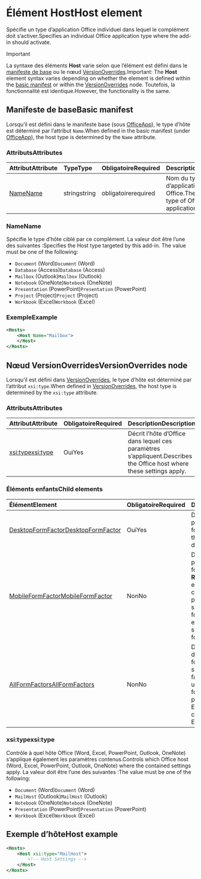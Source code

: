 # <a name="host-element"></a><span data-ttu-id="5626c-101">Élément Host</span><span class="sxs-lookup"><span data-stu-id="5626c-101">Host element</span></span>

<span data-ttu-id="5626c-102">Spécifie un type d’application Office individuel dans lequel le complément doit s’activer.</span><span class="sxs-lookup"><span data-stu-id="5626c-102">Specifies an individual Office application type where the add-in should activate.</span></span>

> [!IMPORTANT] 
> <span data-ttu-id="5626c-103">La syntaxe des éléments **Host** varie selon que l’élément est défini dans le [manifeste de base](#basic-manifest) ou le nœud [VersionOverrides](#versionoverrides-node).</span><span class="sxs-lookup"><span data-stu-id="5626c-103">Important: The **Host** element syntax varies depending on whether the element is defined within the [basic manifest](#basic-manifest) or within the [VersionOverrides](#versionoverrides-node) node.</span></span> <span data-ttu-id="5626c-104">Toutefois, la fonctionnalité est identique.</span><span class="sxs-lookup"><span data-stu-id="5626c-104">However, the functionality is the same.</span></span>  

## <a name="basic-manifest"></a><span data-ttu-id="5626c-105">Manifeste de base</span><span class="sxs-lookup"><span data-stu-id="5626c-105">Basic manifest</span></span>

<span data-ttu-id="5626c-106">Lorsqu’il est défini dans le manifeste base (sous [OfficeApp](officeapp.md)), le type d’hôte est déterminé par l’attribut `Name`.</span><span class="sxs-lookup"><span data-stu-id="5626c-106">When defined in the basic manifest (under [OfficeApp](officeapp.md)), the host type is determined by the `Name` attribute.</span></span>   

### <a name="attributes"></a><span data-ttu-id="5626c-107">Attributs</span><span class="sxs-lookup"><span data-stu-id="5626c-107">Attributes</span></span>

| <span data-ttu-id="5626c-108">Attribut</span><span class="sxs-lookup"><span data-stu-id="5626c-108">Attribute</span></span>     | <span data-ttu-id="5626c-109">Type</span><span class="sxs-lookup"><span data-stu-id="5626c-109">Type</span></span>   | <span data-ttu-id="5626c-110">Obligatoire</span><span class="sxs-lookup"><span data-stu-id="5626c-110">Required</span></span> | <span data-ttu-id="5626c-111">Description</span><span class="sxs-lookup"><span data-stu-id="5626c-111">Description</span></span>                                      |
|:--------------|:-------|:---------|:-------------------------------------------------|
| [<span data-ttu-id="5626c-112">Name</span><span class="sxs-lookup"><span data-stu-id="5626c-112">Name</span></span>](#name) | <span data-ttu-id="5626c-113">string</span><span class="sxs-lookup"><span data-stu-id="5626c-113">string</span></span> | <span data-ttu-id="5626c-114">obligatoire</span><span class="sxs-lookup"><span data-stu-id="5626c-114">required</span></span> | <span data-ttu-id="5626c-115">Nom du type d’application hôte Office.</span><span class="sxs-lookup"><span data-stu-id="5626c-115">The name of the type of Office host application.</span></span> |

### <a name="name"></a><span data-ttu-id="5626c-116">Name</span><span class="sxs-lookup"><span data-stu-id="5626c-116">Name</span></span>
<span data-ttu-id="5626c-p102">Spécifie le type d’hôte ciblé par ce complément. La valeur doit être l’une des suivantes :</span><span class="sxs-lookup"><span data-stu-id="5626c-p102">Specifies the Host type targeted by this add-in. The value must be one of the following:</span></span>

- <span data-ttu-id="5626c-119">`Document` (Word)</span><span class="sxs-lookup"><span data-stu-id="5626c-119">`Document` (Word)</span></span>
- <span data-ttu-id="5626c-120">`Database` (Access)</span><span class="sxs-lookup"><span data-stu-id="5626c-120">`Database` (Access)</span></span>
- <span data-ttu-id="5626c-121">`Mailbox` (Outlook)</span><span class="sxs-lookup"><span data-stu-id="5626c-121">`Mailbox` (Outlook)</span></span>
- <span data-ttu-id="5626c-122">`Notebook` (OneNote)</span><span class="sxs-lookup"><span data-stu-id="5626c-122">`Notebook` (OneNote)</span></span>
- <span data-ttu-id="5626c-123">`Presentation` (PowerPoint)</span><span class="sxs-lookup"><span data-stu-id="5626c-123">`Presentation` (PowerPoint)</span></span>
- <span data-ttu-id="5626c-124">`Project` (Project)</span><span class="sxs-lookup"><span data-stu-id="5626c-124">`Project` (Project)</span></span>
- <span data-ttu-id="5626c-125">`Workbook` (Excel)</span><span class="sxs-lookup"><span data-stu-id="5626c-125">`Workbook` (Excel)</span></span>

### <a name="example"></a><span data-ttu-id="5626c-126">Exemple</span><span class="sxs-lookup"><span data-stu-id="5626c-126">Example</span></span>
```xml
<Hosts>
    <Host Name="Mailbox">
    </Host>
</Hosts>
```

## <a name="versionoverrides-node"></a><span data-ttu-id="5626c-127">Nœud VersionOverrides</span><span class="sxs-lookup"><span data-stu-id="5626c-127">VersionOverrides node</span></span>
<span data-ttu-id="5626c-128">Lorsqu’il est défini dans [VersionOverrides](versionoverrides.md), le type d’hôte est déterminé par l’attribut `xsi:type`.</span><span class="sxs-lookup"><span data-stu-id="5626c-128">When defined in [VersionOverrides](versionoverrides.md), the host type is determined by the `xsi:type` attribute.</span></span> 

### <a name="attributes"></a><span data-ttu-id="5626c-129">Attributs</span><span class="sxs-lookup"><span data-stu-id="5626c-129">Attributes</span></span>

|  <span data-ttu-id="5626c-130">Attribut</span><span class="sxs-lookup"><span data-stu-id="5626c-130">Attribute</span></span>  |  <span data-ttu-id="5626c-131">Obligatoire</span><span class="sxs-lookup"><span data-stu-id="5626c-131">Required</span></span>  |  <span data-ttu-id="5626c-132">Description</span><span class="sxs-lookup"><span data-stu-id="5626c-132">Description</span></span>  |
|:-----|:-----|:-----|
|  [<span data-ttu-id="5626c-133">xsi:type</span><span class="sxs-lookup"><span data-stu-id="5626c-133">xsi:type</span></span>](#xsitype)  |  <span data-ttu-id="5626c-134">Oui</span><span class="sxs-lookup"><span data-stu-id="5626c-134">Yes</span></span>  | <span data-ttu-id="5626c-135">Décrit l’hôte d’Office dans lequel ces paramètres s’appliquent.</span><span class="sxs-lookup"><span data-stu-id="5626c-135">Describes the Office host where these settings apply.</span></span>|

### <a name="child-elements"></a><span data-ttu-id="5626c-136">Éléments enfants</span><span class="sxs-lookup"><span data-stu-id="5626c-136">Child elements</span></span>

|  <span data-ttu-id="5626c-137">Élément</span><span class="sxs-lookup"><span data-stu-id="5626c-137">Element</span></span> |  <span data-ttu-id="5626c-138">Obligatoire</span><span class="sxs-lookup"><span data-stu-id="5626c-138">Required</span></span>  |  <span data-ttu-id="5626c-139">Description</span><span class="sxs-lookup"><span data-stu-id="5626c-139">Description</span></span>  |
|:-----|:-----|:-----|
|  [<span data-ttu-id="5626c-140">DesktopFormFactor</span><span class="sxs-lookup"><span data-stu-id="5626c-140">DesktopFormFactor</span></span>](desktopformfactor.md)    |  <span data-ttu-id="5626c-141">Oui</span><span class="sxs-lookup"><span data-stu-id="5626c-141">Yes</span></span>   |  <span data-ttu-id="5626c-142">Définit les paramètres pour le facteur de forme bureau.</span><span class="sxs-lookup"><span data-stu-id="5626c-142">Defines the settings for the desktop form factor.</span></span> |
|  [<span data-ttu-id="5626c-143">MobileFormFactor</span><span class="sxs-lookup"><span data-stu-id="5626c-143">MobileFormFactor</span></span>](mobileformfactor.md)    |  <span data-ttu-id="5626c-144">Non</span><span class="sxs-lookup"><span data-stu-id="5626c-144">No</span></span>   |  <span data-ttu-id="5626c-p103">Définit les paramètres pour le facteur de forme mobile. **Remarque :** cet élément est uniquement pris en charge dans Outlook pour iOS.</span><span class="sxs-lookup"><span data-stu-id="5626c-p103">Defines the settings for the mobile form factor. **Note:** this element is only supported in Outlook for iOS.</span></span> |
|  [<span data-ttu-id="5626c-147">AllFormFactors</span><span class="sxs-lookup"><span data-stu-id="5626c-147">AllFormFactors</span></span>](allformfactors.md)    |  <span data-ttu-id="5626c-148">Non</span><span class="sxs-lookup"><span data-stu-id="5626c-148">No</span></span>   |  <span data-ttu-id="5626c-149">Définit les paramètres de tous les facteurs de forme.</span><span class="sxs-lookup"><span data-stu-id="5626c-149">Defines the settings for all form factors.</span></span> <span data-ttu-id="5626c-150">Utilisé uniquement par des fonctions personnalisées dans Excel.</span><span class="sxs-lookup"><span data-stu-id="5626c-150">Only used by custom functions in Excel.</span></span> |

### <a name="xsitype"></a><span data-ttu-id="5626c-151">xsi:type</span><span class="sxs-lookup"><span data-stu-id="5626c-151">xsi:type</span></span>

<span data-ttu-id="5626c-152">Contrôle à quel hôte Office (Word, Excel, PowerPoint, Outlook, OneNote) s’applique également les paramètres contenus.</span><span class="sxs-lookup"><span data-stu-id="5626c-152">Controls which Office host (Word, Excel, PowerPoint, Outlook, OneNote) where the contained settings apply.</span></span> <span data-ttu-id="5626c-153">La valeur doit être l’une des suivantes :</span><span class="sxs-lookup"><span data-stu-id="5626c-153">The value must be one of the following:</span></span>

- <span data-ttu-id="5626c-154">`Document` (Word)</span><span class="sxs-lookup"><span data-stu-id="5626c-154">`Document` (Word)</span></span>
- <span data-ttu-id="5626c-155">`MailHost` (Outlook)</span><span class="sxs-lookup"><span data-stu-id="5626c-155">`MailHost` (Outlook)</span></span>    
- <span data-ttu-id="5626c-156">`Notebook` (OneNote)</span><span class="sxs-lookup"><span data-stu-id="5626c-156">`Notebook` (OneNote)</span></span>
- <span data-ttu-id="5626c-157">`Presentation` (PowerPoint)</span><span class="sxs-lookup"><span data-stu-id="5626c-157">`Presentation` (PowerPoint)</span></span>
- <span data-ttu-id="5626c-158">`Workbook` (Excel)</span><span class="sxs-lookup"><span data-stu-id="5626c-158">`Workbook` (Excel)</span></span>

## <a name="host-example"></a><span data-ttu-id="5626c-159">Exemple d’hôte</span><span class="sxs-lookup"><span data-stu-id="5626c-159">Host example</span></span> 
```xml
<Hosts>
    <Host xsi:type="MailHost">
        <!-- Host Settings -->
    </Host>
</Hosts>
```
